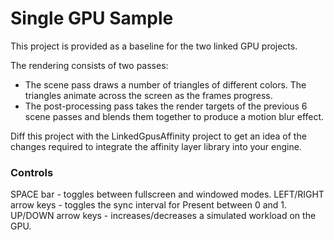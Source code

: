 # Single GPU Sample
This project is provided as a baseline for the two linked GPU projects.

The rendering consists of two passes:
  * The scene pass draws a number of triangles of different colors. The triangles animate across the screen as the frames progress.
  * The post-processing pass takes the render targets of the previous 6 scene passes and blends them together to produce a motion blur effect.

Diff this project with the LinkedGpusAffinity project to get an idea of the changes required to integrate the affinity layer library into your engine.

### Controls
SPACE bar - toggles between fullscreen and windowed modes.
LEFT/RIGHT arrow keys - toggles the sync interval for Present between 0 and 1.
UP/DOWN arrow keys - increases/decreases a simulated workload on the GPU.